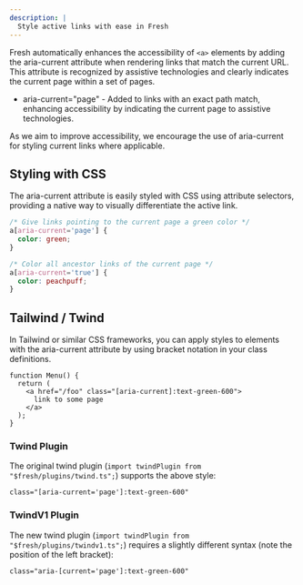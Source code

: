 ```yaml
---
description: |
  Style active links with ease in Fresh
---
```


Fresh automatically enhances the accessibility of `<a>` elements by adding the
aria-current attribute when rendering links that match the current URL. This
attribute is recognized by assistive technologies and clearly indicates the
current page within a set of pages.

- aria-current="page" - Added to links with an exact path match, enhancing
  accessibility by indicating the current page to assistive technologies.

As we aim to improve accessibility, we encourage the use of aria-current for
styling current links where applicable.

## Styling with CSS

The aria-current attribute is easily styled with CSS using attribute selectors,
providing a native way to visually differentiate the active link.

```css
/* Give links pointing to the current page a green color */
a[aria-current='page'] {
  color: green;
}

/* Color all ancestor links of the current page */
a[aria-current='true'] {
  color: peachpuff;
}
```

## Tailwind / Twind

In Tailwind or similar CSS frameworks, you can apply styles to elements with the
aria-current attribute by using bracket notation in your class definitions.

```tsx
function Menu() {
  return (
    <a href="/foo" class="[aria-current]:text-green-600">
      link to some page
    </a>
  );
}
```

### Twind Plugin

The original twind plugin (`import twindPlugin from "$fresh/plugins/twind.ts";`)
supports the above style:

```tsx
class="[aria-current='page']:text-green-600"
```

### TwindV1 Plugin

The new twind plugin (`import twindPlugin from "$fresh/plugins/twindv1.ts";`)
requires a slightly different syntax (note the position of the left bracket):

```tsx
class="aria-[current='page']:text-green-600"
```
